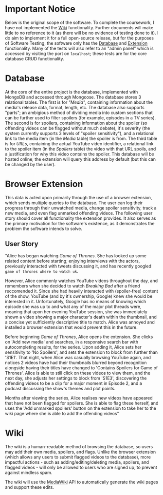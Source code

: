 # Important Notice
Below is the original scope of the software. To complete the coursework, I have not implemented the [Wiki](#wiki) functionality. Further documents will make little to no reference to it (as there will be no evidence of testing done to it). I do  aim to implement it for a full open-source release, but for the purposes of Software Testing, the software only has the [Database](#database) and [Extension](#browser-extension) functionality. Many of the tests will also refer to an "admin panel" which is accessed by visiting the port on `localhost`; these tests are for the core database CRUD functionality.

# Database
At the core of the entire project is the database, implemented with MongoDB and accessed through Mongoose. The database stores 3 relational tables. The first is for *"Media"*, containing information about the media's release data, format, length, etc. The database also supports "parts"; an ambigious method of dividing media into custom sections that can be further used to filter spoilers (for example, episodes in a TV series). The second is for spoilers, containing information about the spoiler (so offending videos can be flagged without much debate), it's severity (the system currently supports 3 levels of "spoiler sensitivity"), and a relational link to the media item (in the *Media* table) the spoiler is from. The third table is for *URLs*, containing the actual YouTube video identifier, a relational link to the spoiler item (in the *Spoilers* table) the video with that URL spoils, and a justification for why this video contains the spoiler. This database will be hosted online; the extension will query this address by default (but this can be changed by the user).

# Browser Extension
This data is acted upon primarily through the use of a browser extension, which sends multiple queries to the database. The user can log their progress through their unwatched media, change spoiler sensitivity, track a new media, and even flag unmarked offending videos.
The following user story should cover all functionality the extension provides. It also serves as the primary motivation for the software's existence, as it demonstrates the problem the software intends to solve.
## User Story
"Alice has began watching *Game of Thrones*. She has looked up some related content before starting; enjoying interviews with the actors, previously interacted with tweets discussing it, and has recently googled `game of thrones where to watch uk`.

However, Alice commonly watches YouTube videos throughout the day, and remembers when she decided to watch *Breaking Bad* after a friend reccomended it. Since she had heavily interacted with (spoiler-free) content of the show, YouTube (and by it's ownership, Google) knew she would be interested in it. Unfortunately, Google has no means of knowing which episode she was up to and what any of the major plot threads were, meaning that upon her evening YouTube session, she was immediately shown a video showing a major character's death within the thumbnail, and a concise yet sufficiently descriptive title to match. Alice was annoyed and installed a browser extension that would prevent this in the future.

Before beginning *Game of Thrones*, Alice opens the extension. She clicks on 'Add new media' and searches, in a responsive search bar with autocompleting results, for the series. Upon adding it, Alice sets her sensitivity to 'No Spoilers', and sets the extension to block from further than 'S1E1'. That night, when Alice was casually browsing YouTube again, and notices 2 videos have had their thumbnails blurred beyond recognition alongside having their titles have changed to 'Contains Spoilers for Game of Thrones'. Alice is able to still click on these videos to view them, and the next day, she adjusts her settings to block from 'S1E3', discovering the offending videos to be a clip for a major moment in Episode 2, and a podcast discussing the show's themes and plot points.

Months after viewing the series, Alice realises new videos have appeared that have not been flagged for spoilers. She is able to flag these herself, and uses the 'Add unmarked spoilers' button on the extension to take her to the wiki page where she is able to add the offending videos"
# Wiki
The wiki is a human-readable method of browsing the database, so users may add their own media, spoilers, and flags. Unlike the browser extension (which allows any users to submit flagged videos to the database), more impactful actions - such as adding/editing/deleting media, spoilers, and flagged videos - will only be allowed to users who are signed up, to prevent against mindless spam.

The wiki will use the [MediaWiki](https://www.mediawiki.org/wiki/MediaWiki) API to automatically generate the wiki pages and support these edits.
